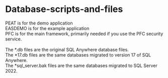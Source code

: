 # Database-scripts-and-files


PEAT is for the demo application\
EASDEMO is for the example application\
PFC is for the main framework, primarily needed if you use the PFC security service.\
\
The *.db files are the original SQL Anywhere database files.\
The *17.db files are the same databases migrated to version 17 of SQL Anywhere.\
The *sql_server.bak files are the same databases migrated to SQL Server 2022.


